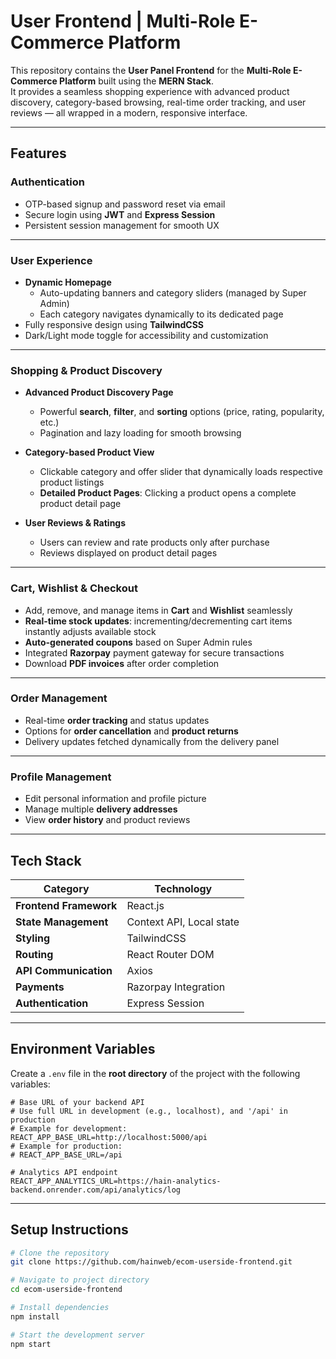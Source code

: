 # User Frontend | Multi-Role E-Commerce Platform

This repository contains the **User Panel Frontend** for the **Multi-Role E-Commerce Platform** built using the **MERN Stack**.  
It provides a seamless shopping experience with advanced product discovery, category-based browsing, real-time order tracking, and user reviews — all wrapped in a modern, responsive interface.

---

## Features

### Authentication
- OTP-based signup and password reset via email  
- Secure login using **JWT** and **Express Session**  
- Persistent session management for smooth UX  

---

### User Experience
- **Dynamic Homepage**
  - Auto-updating banners and category sliders (managed by Super Admin)
  - Each category navigates dynamically to its dedicated page  
- Fully responsive design using **TailwindCSS**
- Dark/Light mode toggle for accessibility and customization  

---

### Shopping & Product Discovery

- **Advanced Product Discovery Page**
  - Powerful **search**, **filter**, and **sorting** options (price, rating, popularity, etc.)
  - Pagination and lazy loading for smooth browsing  

- **Category-based Product View**
  - Clickable category and offer slider that dynamically loads respective product listings
  - **Detailed Product Pages**: Clicking a product opens a complete product detail page

- **User Reviews & Ratings**
  - Users can review and rate products only after purchase  
  - Reviews displayed on product detail pages  

---

### Cart, Wishlist & Checkout
- Add, remove, and manage items in **Cart** and **Wishlist** seamlessly
- **Real-time stock updates**: incrementing/decrementing cart items instantly adjusts available stock
- **Auto-generated coupons** based on Super Admin rules
- Integrated **Razorpay** payment gateway for secure transactions
- Download **PDF invoices** after order completion  

---

### Order Management
- Real-time **order tracking** and status updates  
- Options for **order cancellation** and **product returns**
- Delivery updates fetched dynamically from the delivery panel  

---

### Profile Management
- Edit personal information and profile picture  
- Manage multiple **delivery addresses**  
- View **order history** and product reviews  

---

## Tech Stack

| Category | Technology |
|-----------|-------------|
| **Frontend Framework** | React.js |
| **State Management** | Context API, Local state |
| **Styling** | TailwindCSS |
| **Routing** | React Router DOM |
| **API Communication** | Axios |
| **Payments** | Razorpay Integration |
| **Authentication** | Express Session |

---


## Environment Variables

Create a `.env` file in the **root directory** of the project with the following variables:

```env
# Base URL of your backend API
# Use full URL in development (e.g., localhost), and '/api' in production
# Example for development:
REACT_APP_BASE_URL=http://localhost:5000/api
# Example for production:
# REACT_APP_BASE_URL=/api

# Analytics API endpoint
REACT_APP_ANALYTICS_URL=https://hain-analytics-backend.onrender.com/api/analytics/log

```

---

## Setup Instructions

```bash
# Clone the repository
git clone https://github.com/hainweb/ecom-userside-frontend.git

# Navigate to project directory
cd ecom-userside-frontend

# Install dependencies
npm install

# Start the development server
npm start
